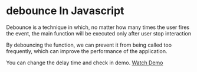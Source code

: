 # debounce In Javascript
Debounce is a technique in which, no matter how many times the user fires the event, the main function will be executed only after user stop interaction 

By debouncing the function, we can prevent it from being called too frequently, which can improve the performance of the application.

You can change the delay time and check in demo.
[Watch Demo](https://stackblitz.com/edit/web-platform-xhsvd2?file=index.html,js%2Fsearch.js,js%2FdebounceFn.js)

